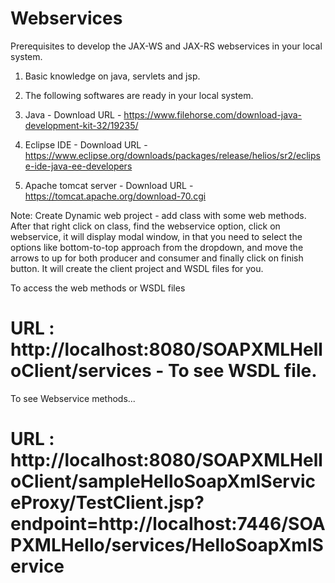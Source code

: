 # Webservices

Prerequisites to develop the JAX-WS and JAX-RS webservices in your local system.
1. Basic knowledge on java, servlets and jsp.
2. The following softwares are ready in your local system.

1. Java - Download URL - https://www.filehorse.com/download-java-development-kit-32/19235/
2. Eclipse IDE - Download URL - https://www.eclipse.org/downloads/packages/release/helios/sr2/eclipse-ide-java-ee-developers
3. Apache tomcat server - Download URL - https://tomcat.apache.org/download-70.cgi

Note: Create Dynamic web project - add class with some web methods.
After that right click on class, find the webservice option, click on webservice, it will display modal window, in that you need to select the options like bottom-to-top approach from the dropdown, and move the arrows to up for both producer and consumer and finally click on finish button. It will create the client project and WSDL files for you.

To access the web methods or WSDL files
# URL : http://localhost:8080/SOAPXMLHelloClient/services - To see WSDL file.

To see Webservice methods...
# URL : http://localhost:8080/SOAPXMLHelloClient/sampleHelloSoapXmlServiceProxy/TestClient.jsp?endpoint=http://localhost:7446/SOAPXMLHello/services/HelloSoapXmlService




